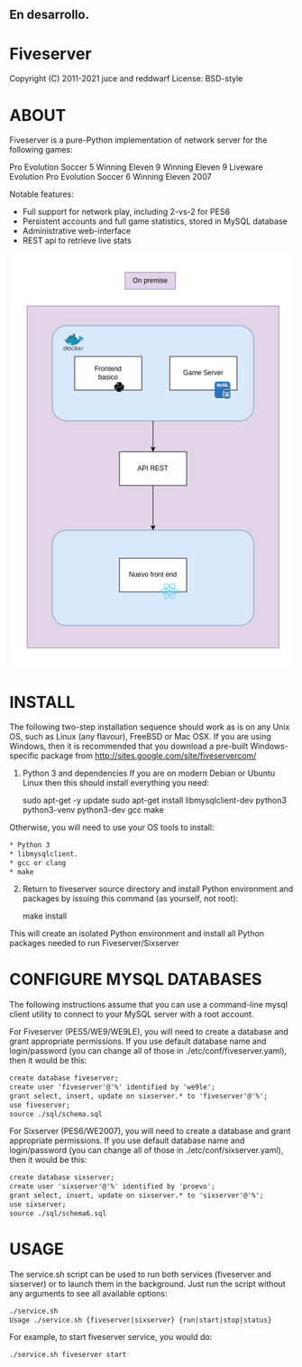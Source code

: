 ## En desarrollo.

Fiveserver
==========
Copyright (C) 2011-2021 juce and reddwarf
License: BSD-style



ABOUT
=====


Fiveserver is a pure-Python implementation of network server for the
following games:

Pro Evolution Soccer 5 
Winning Eleven 9
Winning Eleven 9 Liveware Evolution
Pro Evolution Soccer 6
Winning Eleven 2007


Notable features:

* Full support for network play, including 2-vs-2 for PES6
* Persistent accounts and full game statistics, stored in MySQL database
* Administrative web-interface
* REST api to retrieve live stats

![Alt text](images/image.png)



INSTALL
=======


The following two-step installation sequence should work as is on any Unix OS,
such as Linux (any flavour), FreeBSD or Mac OSX. If you are using Windows, then
it is recommended that you download a pre-built Windows-specific package from 
http://sites.google.com/site/fiveservercom/

1. Python 3 and dependencies
If you are on modern Debian or Ubuntu Linux then this should install everything
you need:

    sudo apt-get -y update
    sudo apt-get install libmysqlclient-dev python3 python3-venv python3-dev gcc make

Otherwise, you will need to use your OS tools to install:

    * Python 3
    * libmysqlclient.
    * gcc or clang
    * make


2. Return to fiveserver source directory and install Python environment and
packages by issuing this command (as yourself, not root):

    make install

This will create an isolated Python environment and install all Python packages
needed to run Fiveserver/Sixserver



CONFIGURE MYSQL DATABASES
=========================


The following instructions assume that you can use a command-line mysql client 
utility to connect to your MySQL server with a root account.

For Fiveserver (PES5/WE9/WE9LE), you will need to create a database and grant
appropriate permissions. If you use default database name and login/password 
(you can change all of those in ./etc/conf/fiveserver.yaml), then it would be this:


    create database fiveserver;
    create user 'fiveserver'@'%' identified by 'we9le';
    grant select, insert, update on sixserver.* to 'fiveserver'@'%';
    use fiveserver;
    source ./sql/schema.sql


For Sixserver (PES6/WE2007), you will need to create a database and grant
appropriate permissions. If you use default database name and login/password 
(you can change all of those in ./etc/conf/sixserver.yaml), then it would be this:

    create database sixserver;
    create user 'sixserver'@'%' identified by 'proevo';
    grant select, insert, update on sixserver.* to 'sixserver'@'%';
    use sixserver;
    source ./sql/schema6.sql



USAGE
=====


The service.sh script can be used to run both services (fiveserver and sixserver) or
to launch them in the background. Just run the script without any arguments to see
all available options:

    ./service.sh 
    Usage ./service.sh {fiveserver|sixserver} {run|start|stop|status}

For example, to start fiveserver service, you would do:

    ./service.sh fiveserver start
